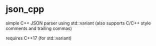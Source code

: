 # json_cpp
 simple C++ JSON parser using std::variant (also supports C/C++ style comments and trailing commas)

 requires C++17 (for std::variant)
